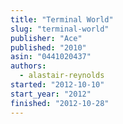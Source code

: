 ```yaml
---
title: "Terminal World"
slug: "terminal-world"
publisher: "Ace"
published: "2010"
asin: "0441020437"
authors:
  - alastair-reynolds
started: "2012-10-10"
start_year: "2012"
finished: "2012-10-28"
---
```

